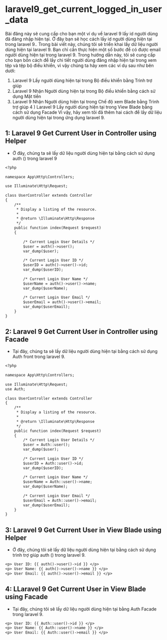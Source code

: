 # laravel9_get_current_logged_in_user_data
Bài đăng này sẽ cung cấp cho bạn một ví dụ về laravel 9 lấy id người dùng đã đăng nhập hiện tại. Ở đây bạn sẽ học cách lấy id người dùng hiện tại trong laravel 9.. Trong bài viết này, chúng tôi sẽ triển khai lấy dữ liệu người dùng hiện tại laravel 9. Bạn chỉ cần thực hiện một số bước để có được email người dùng hiện tại trong laravel 9. Trong hướng dẫn này, tôi sẽ cung cấp cho bạn bốn cách để lấy chi tiết người dùng đăng nhập hiện tại trong xem tệp và tệp bộ điều khiển, vì vậy chúng ta hãy xem các ví dụ sau như bên dưới: 
1) Laravel 9 Lấy người dùng hiện tại trong Bộ điều khiển bằng Trình trợ giúp 
2) Laravel 9 Nhận Người dùng hiện tại trong Bộ điều khiển bằng cách sử dụng Mặt tiền 
3) Laravel 9 Nhận Người dùng hiện tại trong Chế độ xem Blade bằng Trình trợ giúp 
4 ) Laravel 9 Lấy người dùng hiện tại trong View Blade bằng cách sử dụng Facade 
Vì vậy, hãy xem tôi đã thêm hai cách để lấy dữ liệu người dùng hiện tại trong ứng dụng laravel 9.
## 1:  Laravel 9 Get Current User in Controller using Helper
- Ở đây, chúng ta sẽ lấy dữ liệu người dùng hiện tại bằng cách sử dụng auth () trong laravel 9
```Dockerfile
<?php
  
namespace App\Http\Controllers;
  
use Illuminate\Http\Request;
  
class UserController extends Controller
{
    /**
     * Display a listing of the resource.
     *
     * @return \Illuminate\Http\Response
     */
    public function index(Request $request)
    {
   
        /* Current Login User Details */
        $user = auth()->user();
        var_dump($user);
      
        /* Current Login User ID */
        $userID = auth()->user()->id; 
        var_dump($userID);
          
        /* Current Login User Name */
        $userName = auth()->user()->name; 
        var_dump($userName);
          
        /* Current Login User Email */
        $userEmail = auth()->user()->email; 
        var_dump($userEmail);
    }
}
```
## 2: Laravel 9 Get Current User in Controller using Facade
- Tại đây, chúng ta sẽ lấy dữ liệu người dùng hiện tại bằng cách sử dụng Auth front trong laravel 9.
```Dockerfile
<?php
  
namespace App\Http\Controllers;
  
use Illuminate\Http\Request;
use Auth;
  
class UserController extends Controller
{
    /**
     * Display a listing of the resource.
     *
     * @return \Illuminate\Http\Response
     */
    public function index(Request $request)
    {
        /* Current Login User Details */
        $user = Auth::user();
        var_dump($user);
      
        /* Current Login User ID */
        $userID = Auth::user()->id; 
        var_dump($userID);
          
        /* Current Login User Name */
        $userName = Auth::user()->name; 
        var_dump($userName);
          
        /* Current Login User Email */
        $userEmail = Auth::user()->email; 
        var_dump($userEmail);
    }
}
```
## 3: Laravel 9 Get Current User in View Blade using Helper
- Ở đây, chúng tôi sẽ lấy dữ liệu người dùng hiện tại bằng cách sử dụng trình trợ giúp auth () trong laravel 9.
```Dockerfile
<p> User ID: {{ auth()->user()->id }} </p>
<p> User Name: {{ auth()->user()->name }} </p>
<p> User Email: {{ auth()->user()->email }} </p>
```
## 4: LLaravel 9 Get Current User in View Blade using Facade
- Tại đây, chúng tôi sẽ lấy dữ liệu người dùng hiện tại bằng Auth Facade trong laravel 9.
```Dockerfile
<p> User ID: {{ Auth::user()->id }} </p>
<p> User Name: {{ Auth::user()->name }} </p>
<p> User Email: {{ Auth::user()->email }} </p>
```
